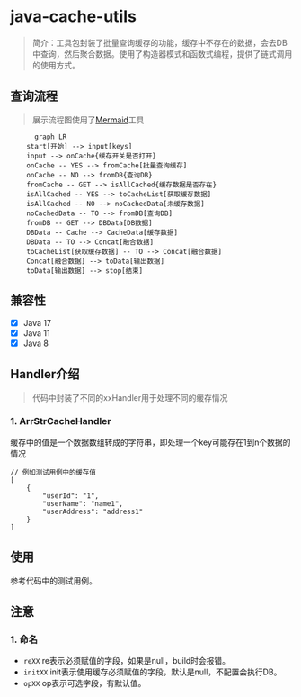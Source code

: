 # java-cache-utils

> 简介：工具包封装了批量查询缓存的功能，缓存中不存在的数据，会去DB中查询，然后聚合数据。使用了构造器模式和函数式编程，提供了链式调用的使用方式。

## 查询流程
> 展示流程图使用了[Mermaid](https://github.com/BackMarket/github-mermaid-extension)工具

```mermaid
      graph LR
    start[开始] --> input[keys]
    input --> onCache{缓存开关是否打开}
    onCache -- YES --> fromCache[批量查询缓存]
    onCache -- NO --> fromDB{查询DB}
    fromCache -- GET --> isAllCached{缓存数据是否存在}
    isAllCached -- YES --> toCacheList[获取缓存数据]
    isAllCached -- NO --> noCachedData[未缓存数据]
    noCachedData -- TO --> fromDB[查询DB]
    fromDB -- GET --> DBData[DB数据]
    DBData -- Cache --> CacheData[缓存数据]
    DBData -- TO --> Concat[融合数据]
    toCacheList[获取缓存数据] -- TO --> Concat[融合数据]
    Concat[融合数据] --> toData[输出数据]
    toData[输出数据] --> stop[结束]
```

## 兼容性

- [x] Java 17
- [x] Java 11
- [x] Java 8

## Handler介绍

> 代码中封装了不同的xxHandler用于处理不同的缓存情况

### 1. ArrStrCacheHandler

缓存中的值是一个数据数组转成的字符串，即处理一个key可能存在1到n个数据的情况

```
// 例如测试用例中的缓存值
[
	{
		"userId": "1",
		"userName": "name1",
		"userAddress": "address1"
	}
]
```

## 使用

参考代码中的测试用例。

## 注意

### 1. 命名

* `reXX` re表示必须赋值的字段，如果是null，build时会报错。
* `initXX` init表示使用缓存必须赋值的字段，默认是null，不配置会执行DB。
* `opXX` op表示可选字段，有默认值。